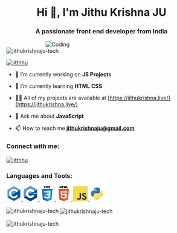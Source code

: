 
<h1 align="center">Hi 👋, I'm Jithu Krishna JU</h1>
<h3 align="center">A passionate front end developer from India</h3>
<img align="right" alt="Coding" width="400" src="https://cdn.dribbble.com/users/1059583/screenshots/4171367/coding-freak.gif">
<p align="left"> <img src="https://komarev.com/ghpvc/?username=jithukrishnaju-tech&label=Profile%20views&color=0e75b6&style=flat" alt="jithukrishnaju-tech" /> </p>

<p align="left"> <a href="https://twitter.com/jitthhu" target="blank"><img src="https://img.shields.io/twitter/follow/jitthhu?logo=twitter&style=for-the-badge" alt="jitthhu" /></a> </p>

- 🔭 I’m currently working on **JS Projects**

- 🌱 I’m currently learning **HTML CSS**

- 👨‍💻 All of my projects are available at [https://jithukrishna.live/](https://jithukrishna.live/)

- 💬 Ask me about **JavaScript**

- 📫 How to reach me **jithukrishnaju@gmail.com**

<h3 align="left">Connect with me:</h3>
<p align="left">
<a href="https://twitter.com/jitthhu" target="blank"><img align="center" src="https://raw.githubusercontent.com/rahuldkjain/github-profile-readme-generator/master/src/images/icons/Social/twitter.svg" alt="jitthhu" height="30" width="40" /></a>
</p>

<h3 align="left">Languages and Tools:</h3>
<p align="left"> <a href="https://www.cprogramming.com/" target="_blank" rel="noreferrer"> <img src="https://raw.githubusercontent.com/devicons/devicon/master/icons/c/c-original.svg" alt="c" width="40" height="40"/> </a> <a href="https://www.w3schools.com/cpp/" target="_blank" rel="noreferrer"> <img src="https://raw.githubusercontent.com/devicons/devicon/master/icons/cplusplus/cplusplus-original.svg" alt="cplusplus" width="40" height="40"/> </a> <a href="https://www.w3schools.com/css/" target="_blank" rel="noreferrer"> <img src="https://raw.githubusercontent.com/devicons/devicon/master/icons/css3/css3-original-wordmark.svg" alt="css3" width="40" height="40"/> </a> <a href="https://www.w3.org/html/" target="_blank" rel="noreferrer"> <img src="https://raw.githubusercontent.com/devicons/devicon/master/icons/html5/html5-original-wordmark.svg" alt="html5" width="40" height="40"/> </a> <a href="https://developer.mozilla.org/en-US/docs/Web/JavaScript" target="_blank" rel="noreferrer"> <img src="https://raw.githubusercontent.com/devicons/devicon/master/icons/javascript/javascript-original.svg" alt="javascript" width="40" height="40"/> </a> <a href="https://www.python.org" target="_blank" rel="noreferrer"> <img src="https://raw.githubusercontent.com/devicons/devicon/master/icons/python/python-original.svg" alt="python" width="40" height="40"/> </a> </p>

<p><img align="left" src="https://github-readme-stats.vercel.app/api/top-langs?username=jithukrishnaju-tech&show_icons=true&locale=en&layout=compact" alt="jithukrishnaju-tech" /></p>

<p>&nbsp;<img align="center" src="https://github-readme-stats.vercel.app/api?username=jithukrishnaju-tech&show_icons=true&locale=en" alt="jithukrishnaju-tech" /></p>

<p><img align="center" src="https://github-readme-streak-stats.herokuapp.com/?user=jithukrishnaju-tech&" alt="jithukrishnaju-tech" /></p>





